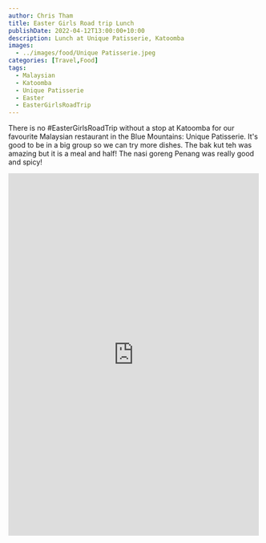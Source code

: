 ```yaml
---
author: Chris Tham
title: Easter Girls Road trip Lunch
publishDate: 2022-04-12T13:00:00+10:00
description: Lunch at Unique Patisserie, Katoomba
images:
  - ../images/food/Unique Patisserie.jpeg
categories: [Travel,Food]
tags:
  - Malaysian
  - Katoomba
  - Unique Patisserie
  - Easter
  - EasterGirlsRoadTrip
---
```


There is no #EasterGirlsRoadTrip without a stop at Katoomba for our favourite Malaysian restaurant in the Blue Mountains: Unique Patisserie. It's good to be in a big group so we can try more dishes. The bak kut teh was amazing but it is a meal and half! The nasi goreng Penang was really good and spicy!

<iframe src="https://www.facebook.com/plugins/post.php?href=https%3A%2F%2Fwww.facebook.com%2Fchris1.tham%2Fposts%2Fpfbid0gDrZDKWoG2XJ6QqjfTDmfi95sw8mgJoLnrEcLjb3JfBR6p1MB2qfJBHftEG4FPwJl&show_text=true&width=500" width="500" height="723" style="border:none;overflow:hidden" scrolling="no" frameborder="0" allowfullscreen="true" allow="autoplay; clipboard-write; encrypted-media; picture-in-picture; web-share"></iframe>